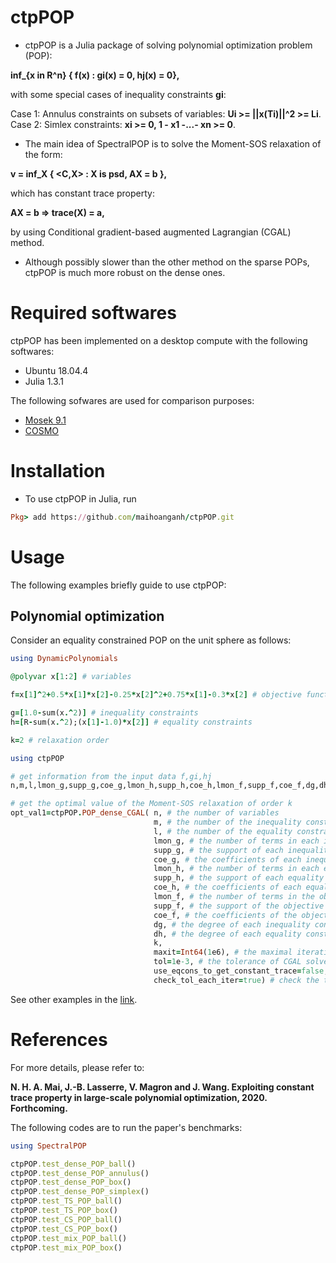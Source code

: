 # ctpPOP
- ctpPOP is a Julia package of solving polynomial optimization problem (POP):

**inf_{x in R^n} { f(x) : gi(x) = 0, hj(x) = 0},**

with some special cases of inequality constraints **gi**:

Case 1: Annulus constraints on subsets of variables: **Ui >= ||x(Ti)||^2 >= Li**.
Case 2: Simlex constraints: **xi >= 0, 1 - x1 -...- xn >= 0**.

- The main idea of SpectralPOP is to solve the Moment-SOS relaxation of the form:

**v = inf_X { <C,X> : X is psd, AX = b },**

which has constant trace property:

**AX = b => trace(X) = a,**

by using Conditional gradient-based augmented Lagrangian (CGAL) method.

- Although possibly slower than the other method on the sparse POPs, ctpPOP is much more robust on the dense ones.

# Required softwares
ctpPOP has been implemented on a desktop compute with the following softwares:
- Ubuntu 18.04.4
- Julia 1.3.1

The following sofwares are used for comparison purposes:
- [Mosek 9.1](https://www.mosek.com)
- [COSMO](https://github.com/oxfordcontrol/COSMO.jl)

# Installation
- To use ctpPOP in Julia, run
```ruby
Pkg> add https://github.com/maihoanganh/ctpPOP.git
```

# Usage
The following examples briefly guide to use ctpPOP:

## Polynomial optimization
Consider an equality constrained POP on the unit sphere as follows:
```ruby
using DynamicPolynomials

@polyvar x[1:2] # variables

f=x[1]^2+0.5*x[1]*x[2]-0.25*x[2]^2+0.75*x[1]-0.3*x[2] # objective function to minimize

g=[1.0-sum(x.^2)] # inequality constraints
h=[R-sum(x.^2);(x[1]-1.0)*x[2]] # equality constraints

k=2 # relaxation order

using ctpPOP

# get information from the input data f,gi,hj
n,m,l,lmon_g,supp_g,coe_g,lmon_h,supp_h,coe_h,lmon_f,supp_f,coe_f,dg,dh=ctpPOP.get_info(x,f,g,h,sparse=false);

# get the optimal value of the Moment-SOS relaxation of order k
opt_val1=ctpPOP.POP_dense_CGAL( n, # the number of variables
                                m, # the number of the inequality constraints
                                l, # the number of the equality constraints
                                lmon_g, # the number of terms in each inequality constraint
                                supp_g, # the support of each inequality constraint
                                coe_g, # the coefficients of each inequality constraint
                                lmon_h, # the number of terms in each equality constraint
                                supp_h, # the support of each equality constraint
                                coe_h, # the coefficients of each equality constraint
                                lmon_f, # the number of terms in the objective polynomial
                                supp_f, # the support of the objective polynomial
                                coe_f, # the coefficients of the objective polynomial
                                dg, # the degree of each inequality constraint
                                dh, # the degree of each equality constraint
                                k,
                                maxit=Int64(1e6), # the maximal iteration of CGAL solver
                                tol=1e-3, # the tolerance of CGAL solver
                                use_eqcons_to_get_constant_trace=false, # use the equality constraints to get constant trace
                                check_tol_each_iter=true) # check the tolerance at each iteration
```

See other examples in the [link](https://github.com/maihoanganh/ctpPOP/blob/master/examples).



# References
For more details, please refer to:

**N. H. A. Mai, J.-B. Lasserre, V. Magron and J. Wang. Exploiting constant trace property in large-scale polynomial optimization, 2020. Forthcoming.**

The following codes are to run the paper's benchmarks:
```ruby
using SpectralPOP

ctpPOP.test_dense_POP_ball()
ctpPOP.test_dense_POP_annulus()
ctpPOP.test_dense_POP_box()
ctpPOP.test_dense_POP_simplex()
ctpPOP.test_TS_POP_ball()
ctpPOP.test_TS_POP_box()
ctpPOP.test_CS_POP_ball()
ctpPOP.test_CS_POP_box()
ctpPOP.test_mix_POP_ball()
ctpPOP.test_mix_POP_box()

```
